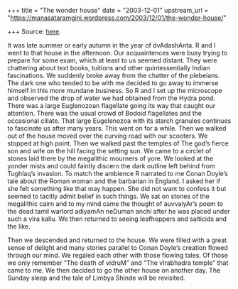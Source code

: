 +++
title = "The wonder house"
date = "2003-12-01"
upstream_url = "https://manasataramgini.wordpress.com/2003/12/01/the-wonder-house/"

+++
Source: [here](https://manasataramgini.wordpress.com/2003/12/01/the-wonder-house/).

It was late summer or early autumn in the year of dvAdashAnta. R and I
went to that house in the afternoon. Our acquaintences were busy trying
to prepare for some exam, which at least to us seemed distant. They were
chattering about text books, tuitions and other quintessentially Indian
fascinations. We suddenly broke away from the chatter of the plebeians.
The dark one who tended to be with me decided to go away to immerse
himself in this more mundane business. So R and I set up the microscope
and observed the drop of water we had obtained from the Hydra pond.
There was a large Euglenozoan flagellate going its way that caught our
attention. There was the usual crowd of Bodoid flagellates and the
occasional ciliate. That large Eugelenozoa with its starch granules
continues to fascinate us after many years. This went on for a while.
Then we walked out of the house moved over the curving road with our
scooters. We stopped at high point. Then we walked past the temples of
The god’s fierce son and wife on the hill facing the setting sun. We
came to a circlet of stones laid there by the megalithic mourners of
yore. We looked at the yonder mists and could faintly discern the dark
outline left behind from Tughlaq’s invasion. To match the ambience R
narrated to me Conan Doyle’s tale about the Roman woman and the
barbarian in England. I asked her if she felt something like that may
happen. She did not want to confess it but seemed to tacitly admit
belief in such things. We sat on stones of the megalithic cairn and to
my mind came the thought of auvvaiyAr’s poem to the dead tamil warlord
adiyamAn neDuman anchi after he was placed under such a vIra kallu. We
then returned to seeing leafhoppers and salticids and the like.

Then we descended and returned to the house. We were filled with a great
sense of delight and many stories parallel to Conan Doyle’s creation
flowed through our mind. We regaled each other with those flowing tales.
Of those we only remember “The death of vidruM” and “The vIrabhadra
temple” that came to me. We then decided to go the other house on
another day. The Sunday sleep and the tale of Limbya Shinde will be
revisited.

